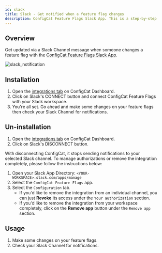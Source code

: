 ```yaml
---
id: slack
title: Slack - Get notified when a feature flag changes
description: ConfigCat Feature Flags Slack App. This is a step-by-step guide on how to connect the ConfigCat feature flag service to Slack.
---
```


## Overview

Get updated via a Slack Channel message when someone changes a feature flag with the <a href="https://configcat.slack.com/apps/A011CN2QZJB-configcat-feature-flags" target="_blank">ConfigCat Feature Flags Slack App</a>.

<img src="/docs/assets/slack/notification.png" className="zoomable" alt="slack_notification" />

## Installation

1. Open the <a href="https://app.configcat.com/product/integrations" target="_blank">integrations tab</a> on ConfigCat Dashboard.
1. Click on Slack's CONNECT button and connect ConfigCat Feature Flags with your Slack workspace.
1. You're all set. Go ahead and make some changes on your feature flags then check your Slack Channel for notifications.

## Un-installation

1. Open the <a href="https://app.configcat.com/product/integrations" target="_blank">integrations tab</a> on ConfigCat Dashboard.
1. Click on Slack's DISCONNECT button.

With disconnecting ConfigCat, it stops sending notifications to your selected Slack channel. To manage authorizations or remove the integration completely, please follow the instructions below:

1. Open your Slack App Directory: `<YOUR-WORKSPACE>.slack.com/apps/manage`
2. Select the `ConfigCat Feature Flags` app.
3. Select the `Configuration` tab.
   - If you'd like to remove the integration from an individual channel, you can just **Revoke** its access under the `Your authorization` section.
   - If you'd like to remove the integration from your workspace completely, click on the **Remove app** button under the `Remove app` section.

## Usage

1. Make some changes on your feature flags.
1. Check your Slack Channel for notifications.
